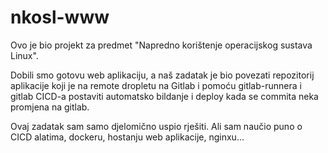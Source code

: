 # nkosl-www

Ovo je bio projekt za predmet "Napredno korištenje operacijskog sustava Linux".

Dobili smo gotovu web aplikaciju, a naš zadatak je bio povezati repozitorij aplikacije koji je na remote dropletu na Gitlab i 
pomoću gitlab-runnera i gitlab CICD-a postaviti automatsko bildanje i deploy kada se commita neka promjena na gitlab.

Ovaj zadatak sam samo djelomično uspio rješiti. Ali sam naučio puno o CICD alatima, dockeru, hostanju web aplikacije, nginxu...
